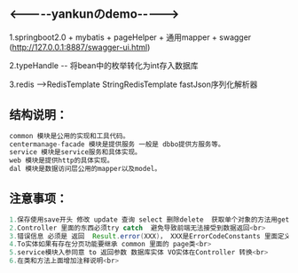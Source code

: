 ## <-----yankunのdemo----->

1.springboot2.0 + mybatis + pageHelper + 通用mapper + swagger (http://127.0.0.1:8887/swagger-ui.html)

2.typeHandle -- 将bean中的枚举转化为int存入数据库

3.redis -->RedisTemplate StringRedisTemplate fastJson序列化解析器


## 结构说明：
``` java
common 模块是公用的实现和工具代码。
centermanage-facade 模块是提供服务 一般是 dbbo提供方服务等。
service 模块是service服务和具体实现。
web 模块是提供http的具体实现。
dal 模块是数据访问层公用的mapper以及model。
```
## 注意事项：
``` java
1.保存使用save开头 修改 update 查询 select 删除delete  获取单个对象的方法用get做前缀  获取多个对象的方法用list做前缀 获取统计值的方法用count做前缀。<br>
2.Controller 里面的东西必须try catch  避免导致前端无法接受到数据返回<br>
3.错误信息 必须是 返回  Result.error(XXX)， XXX是ErrorCodeConstants 里面定义的东西代码有问题 前端统一编码和错误信息;<br>
4.To实体如果有存在分页功能要继承 common 里面的 page类<br>
5.service模块入参同意 to 返回参数 数据库实体 VO实体在Controller 转换<br>
6.在类和方法上面增加注释说明<br>
```